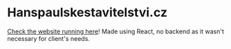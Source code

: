 # Hanspaulskestavitelstvi.cz
[Check the website running here](https://hanspaulskestavitelstvi.cz)!
Made using React, no backend as it wasn't necessary for client's needs.
